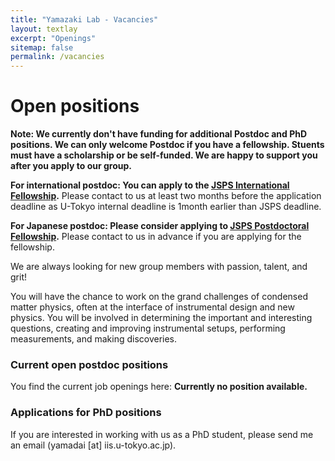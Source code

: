 ```yaml
---
title: "Yamazaki Lab - Vacancies"
layout: textlay
excerpt: "Openings"
sitemap: false
permalink: /vacancies
---
```


# Open positions

**Note: We currently don't have funding for additional Postdoc and PhD positions. We can only welcome Postdoc if you have a fellowship. Stuents must have a scholarship or be self-funded. We are happy to support you after you apply to our group.**

**For international postdoc: You can apply to the [JSPS International  Fellowship](https://www.jsps.go.jp/english/e-inv_researchers/index.html).** Please contact to us at least two months before the application deadline as U-Tokyo internal deadline is 1month earlier than JSPS deadline.

**For Japanese postdoc: Please consider applying to [JSPS Postdoctoral Fellowship](https://www.jsps.go.jp/j-pd/).** Please contact to us in advance if you are applying for the fellowship.

We are always looking for new group members with passion, talent, and grit!

You will have the chance to work on the grand challenges of condensed matter physics, often at the interface of instrumental design and new physics. You will be involved in determining the important and interesting questions, creating and improving instrumental setups, performing measurements, and making discoveries.

### Current open postdoc positions

You find the current job openings here:
**Currently no position available.**

### Applications for PhD positions
If you are interested in working with us as a PhD student, please send me an email (yamadai [at] iis.u-tokyo.ac.jp). 

<!--

State briefly why you are interested and attach a CV, including information about the grades you had as an undergraduate. No need for a separate cover letter or certificates. **Important**: please insert _"Application PhD"_ or _"Application Postdoc"_ in the subject line. If you are applying to a specific advertisement, note this in your email.



### Master projects for U-Tokyo students
If you are a Master student at Leiden University looking for a Master project, contact me (or any group member) per email or stop by my office.

### Bsc / Master students from elsewhere
If you are interested in pursuing a Master degree at Leiden University, see [mastersinleiden.nl](http://www.mastersinleiden.nl/programmes/physics/en/introduction). Sometimes, we take master students or summer interns if we get exceptional applicants (this usually means very good grades and a personal recommendation).

# Figure to be modified
<figure>
<img src="{{ site.url }}{{ site.baseurl }}/images/picpic/Gallery/DSC_0696.jpg" width="95%">
</figure>

-->

